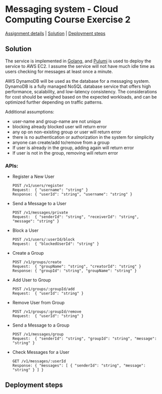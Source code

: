 # Messaging system - Cloud Computing Course Exercise 2

[Assignment details](ASSIGNMENT-README.md#assignment) | [Solution](#solution) | [Deployment steps](#deployment-steps)

## Solution


The service is implemented in [Golang](https://go.dev/), and [Pulumi](https://www.pulumi.com/) is used to deploy the service to AWS EC2.
I assume the service will not have much idle time as users checking for messages at least once a minute. 

AWS DynamoDB will be used as the database for a messaging system. 
DynamoDB is a fully managed NoSQL database service that offers high performance, scalability, and low-latency consistency.
The considerations for cost should be weighed based on the expected workloads, and can be optimized further depending on traffic patterns.

Additional assumptions:
- user-name and group-name are not unique
- blocking already blocked user will return error
- any op on non-existing group or user will return error
- there is no authentication or authorization in the system for simplicity
- anyone can create/add to/remove from a group
- If user is already in the group, adding again will return error
- If user is not in the group, removing will return error


### APIs:

- Register a New User 
  ```
  POST /v1/users/register
  Request:  { "username": "string" }
  Response: { "userId": "string", "username": "string" }
  ```

- Send a Message to a User
  ```
  POST /v1/messages/private
  Request:  { "senderId": "string", "receiverId": "string", "message": "string" }
  ```
  
- Block a User
  ```
  POST /v1/users/:userId/block
  Request:  { "blockedUserId": "string" }
  ```

- Create a Group
    ```
    POST /v1/groups/create
    Request:  { "groupName": "string", "creatorId": "string" }
    Response: { "groupId": "string", "groupName": "string" }
    ```
  
- Add User to Group
    ```
    POST /v1/groups/:groupId/add
    Request:  { "userId": "string" }
    ```
- Remove User from Group  
    ```
    POST /v1/groups/:groupId/remove
    Request:  { "userId": "string" }
    ```
  
- Send a Message to a Group
    ```
    POST /v1/messages/group
    Request:  { "senderId": "string", "groupId": "string", "message": "string" }
    ```
  
- Check Messages for a User
    ```
    GET /v1/messages/:userId
    Response: { "messages": [ { "senderId": "string", "message": "string" } ] }
    ```


## Deployment steps

